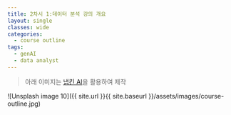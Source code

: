 ```yaml
---
title: 2차시 1:데이터 분석 강의 개요
layout: single
classes: wide
categories:
  - course outline
tags:
  - genAI
  - data analyst
---
```


> 아래 이미지는 [냅킨 AI](https://app.napkin.ai)을 활용하여 제작 

<!-- 이미지를 삽입하려면 assets/images에 이미지를 넣고 이미지명을 이곳에 기재 -->

![Unsplash image 10]({{ site.url }}{{ site.baseurl }}/assets/images/course-outline.jpg)

